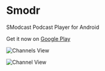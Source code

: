 # Smodr

SModcast Podcast Player for Android

Get it now on [Google Play](https://play.google.com/store/apps/details?id=com.kevintcoughlin.smodr)

![Channels View](https://lh3.googleusercontent.com/CCmHBWtfnwu9aI6GieX0txC45PPONOmnN64iJ0lipLNqm0WRc7hLTj5Oem2Egh3BU3-b=h900)

![Channel View](https://lh3.googleusercontent.com/hNMFrwX7dBXbHDMUa0kB--_AqMcfEMJNO2eVKIW1RV32BrKbTjPCaLKSGZiyD-r-Hi-j=h900)
